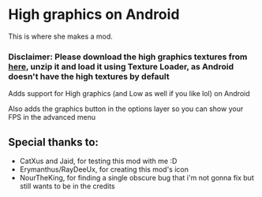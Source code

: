 # High graphics on Android

This is where she makes a mod.

### Disclaimer: Please download the high graphics textures from [here](https://drive.google.com/drive/folders/1RwM4Nm0ZoFAq0ugGS-YXCA2XPXzGB9oS?usp=sharing), unzip it and load it using Texture Loader, as Android doesn't have the high textures by default

Adds support for High graphics (and Low as well if you like lol) on Android

Also adds the graphics button in the options layer so you can show your FPS in the advanced menu

## Special thanks to:
- CatXus and Jaid, for testing this mod with me :D
- Erymanthus/RayDeeUx, for creating this mod's icon
- NourTheKing, for finding a single obscure bug that i'm not gonna fix but still wants to be in the credits